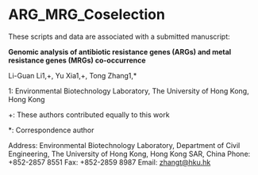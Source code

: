# ARG_MRG_Coselection

These scripts and data are associated with a submitted manuscript:

**Genomic analysis of antibiotic resistance genes (ARGs) and metal resistance genes (MRGs) co-occurrence**

Li-Guan Li1,+, Yu Xia1,+, Tong Zhang1,*

1: Environmental Biotechnology Laboratory, The University of Hong Kong, Hong Kong

+: These authors contributed equally to this work

*: Correspondence author

Address: Environmental Biotechnology Laboratory, Department of Civil Engineering, The University of Hong Kong, Hong Kong SAR, China 
Phone: +852-2857 8551
Fax: +852-2859 8987
Email: zhangt@hku.hk
